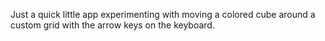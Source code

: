 Just a quick little app experimenting with moving a colored cube around a custom grid with the arrow keys on the keyboard.
